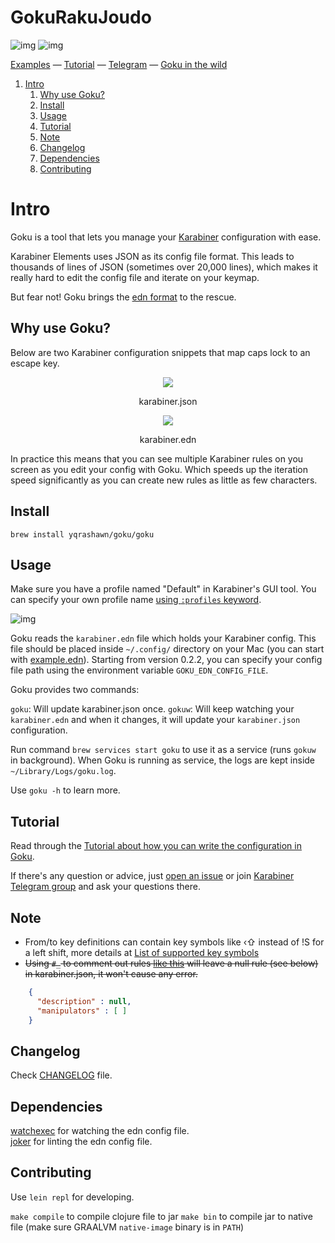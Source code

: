 
# GokuRakuJoudo

![img](https://travis-ci.com/yqrashawn/GokuRakuJoudo.svg?branch=master)
![img](https://coveralls.io/repos/github/yqrashawn/GokuRakuJoudo/badge.svg)

[Examples](./examples.org) &mdash;
[Tutorial](./tutorial.md) &mdash;
[Telegram](https://t.me/joinchat/UDlL5H7VIwAVK0_7) &mdash;
[Goku in the wild](./in-the-wild.md)

1.  [Intro](#intro)
    1.  [Why use Goku?](#why)
    2.  [Install](#install)
    3.  [Usage](#usage)
    4.  [Tutorial](#tutorial)
    5.  [Note](#note)
    6.  [Changelog](#changelog)
    7.  [Dependencies](#dependencies)
    8.  [Contributing](#contributing)



<a id="GokuRakuJoudo"></a>

# Intro

Goku is a tool that lets you manage your
[Karabiner](https://github.com/tekezo/Karabiner-Elements) configuration with
ease. 

Karabiner Elements uses JSON as its config file format. This leads to thousands of lines
of JSON (sometimes over 20,000 lines), which makes it really hard to edit the
config file and iterate on your keymap.

But fear not! Goku brings the [edn format](https://github.com/edn-format/edn) to the rescue.


<a id="why"></a>

## Why use Goku?

Below are two Karabiner configuration snippets that map caps lock to an escape
key.  

<div class="HTML">
<p align="center"><img src="resources/images/karabiner.json.png" /></p>
<p align="center">karabiner.json</span>
</div>

<div class="HTML">
<p align="center"><img src="resources/images/karabiner.edn.png" /></p>
<p align="center">karabiner.edn</span>
</div>

In practice this means that you can see multiple Karabiner rules on you screen
as you edit your config with Goku. Which speeds up the iteration speed
significantly as you can create new rules as little as few characters.  


<a id="install"></a>

## Install

    brew install yqrashawn/goku/goku


<a id="usage"></a>

## Usage

Make sure you have a profile named "Default" in Karabiner's GUI tool. You can
specify your own profile name [using `:profiles`
keyword](https://github.com/yqrashawn/GokuRakuJoudo/blob/master/examples.org#profiles-wip). 

![img](./resources/images/karabiner-profile.jpg)

Goku reads the `karabiner.edn` file which holds your Karabiner config. This file
should be placed inside `~/.config/` directory on your Mac (you can start with
[example.edn](./resources/configurations/edn/example.edn "example.edn")).
Starting from version 0.2.2, you can specify your config file path using the
environment variable `GOKU_EDN_CONFIG_FILE`.   

Goku provides two commands:

`goku`: Will update karabiner.json once.
`gokuw`: Will keep watching your `karabiner.edn` and when it changes, it will update your
`karabiner.json` configuration. 

Run command `brew services start goku` to use it as a service (runs `gokuw` in
background). When Goku is running as service, the logs are kept inside
`~/Library/Logs/goku.log`.  

Use `goku -h` to learn more.


<a id="tutorial"></a>

## Tutorial

Read through the [Tutorial about how you can write the configuration in
Goku](./tutorial.md). 

If there's any question or advice, just [open an issue](../../issues/new) or
join [Karabiner Telegram group](https://t.me/joinchat/UDlL5H7VIwAVK0_7) and ask your
questions there. 

<a id="note"></a>

## Note

- From/to key definitions can contain key symbols like ‹⇧ instead of !S for a left shift, more details at [List of supported key symbols](./KeySymbols.md)
-  ~~Using `#_` to comment out rules [like
   this](https://github.com/yqrashawn/yqdotfiles/blob/2699f833f9431ca197d50f6905c825712f7aee8d/.config/karabiner.edn#L41)
   will leave a null rule (see below) in karabiner.json, it won't cause any
   error.~~ 

```json
    {
      "description" : null,
      "manipulators" : [ ]
    }
```

<a id="changelog"></a>

## Changelog

Check [CHANGELOG](./CHANGELOG.org) file.

<a id="dependencies"></a>

## Dependencies

[watchexec](https://github.com/watchexec/watchexec) for watching the edn config
file.   
[joker](https://github.com/candid82/joker) for linting the edn config file.   

<a id="contributing"></a>

## Contributing

Use `lein repl` for developing.

`make compile` to compile clojure file to jar
`make bin` to compile jar to native file (make sure GRAALVM `native-image` binary is in `PATH`)
